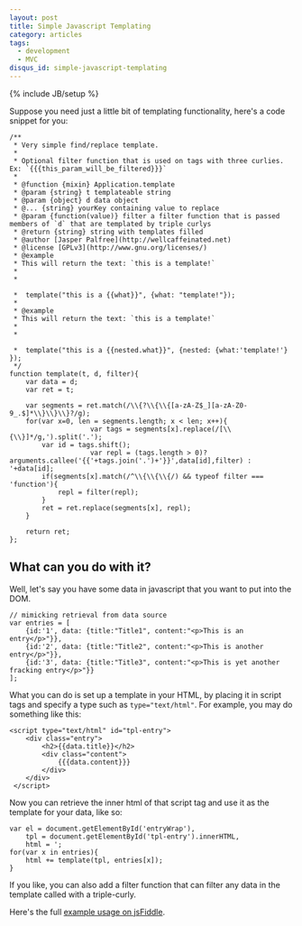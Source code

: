 ```yaml
---
layout: post
title: Simple Javascript Templating
category: articles
tags:
  - development
  - MVC
disqus_id: simple-javascript-templating
---
```

{% include JB/setup %}

Suppose you need just a little bit of templating functionality, here's a code snippet for you:

	/**
	 * Very simple find/replace template.
	 *
	 * Optional filter function that is used on tags with three curlies. Ex: `{{{this_param_will_be_filtered}}}`
	 * 
	 * @function {mixin} Application.template
	 * @param {string} t templateable string
	 * @param {object} d data object
	 * @... {string} yourKey containing value to replace
	 * @param {function(value)} filter a filter function that is passed members of `d` that are templated by triple curlys
	 * @return {string} string with templates filled
	 * @author [Jasper Palfree](http://wellcaffeinated.net)
	 * @license [GPLv3](http://www.gnu.org/licenses/)
	 * @example
	 * This will return the text: `this is a template!`
	 *
	 *

	 * 	template("this is a {{what}}", {what: "template!"});
	 * 	
	 * @example
	 * This will return the text: `this is a template!`
	 *
	 *

	 * 	template("this is a {{nested.what}}", {nested: {what:'template!'} });
	 */
	function template(t, d, filter){
		var data = d;
		var ret = t;
		
		var segments = ret.match(/\\{?\\{\\{[a-zA-Z$_][a-zA-Z0-9_.$]*\\}\\}\\}?/g);
		for(var x=0, len = segments.length; x < len; x++){
                        var tags = segments[x].replace(/[\\{\\}]*/g,').split('.');
			var id = tags.shift();
                        var repl = (tags.length > 0)? arguments.callee('{{'+tags.join('.')+'}}',data[id],filter) : '+data[id];
			if(segments[x].match(/^\\{\\{\\{/) && typeof filter === 'function'){
				repl = filter(repl);
			}
			ret = ret.replace(segments[x], repl);
		}
		
		return ret;
	};

## What can you do with it? ##

Well, let's say you have some data in javascript that you want to put into the DOM.

	// mimicking retrieval from data source
	var entries = [
	    {id:'1', data: {title:"Title1", content:"<p>This is an entry</p>"}},
	    {id:'2', data: {title:"Title2", content:"<p>This is another entry</p>"}},
	    {id:'3', data: {title:"Title3", content:"<p>This is yet another fracking entry</p>"}}
	];

What you can do is set up a template in your HTML, by placing it in script tags and specify a type such as `type="text/html"`. For example, you may do something like this:

	<script type="text/html" id="tpl-entry">
	    <div class="entry">
	        <h2>{{data.title}}</h2>
	        <div class="content">
	            {{{data.content}}}
	        </div>
	    </div>
	 </script>

Now you can retrieve the inner html of that script tag and use it as the template for your data, like so:

	var el = document.getElementById('entryWrap'),
	    tpl = document.getElementById('tpl-entry').innerHTML,
	    html = ';
	for(var x in entries){
	    html += template(tpl, entries[x]);
	}

If you like, you can also add a filter function that can filter any data in the template called with a triple-curly.

Here's the full [example usage on jsFiddle](http://jsfiddle.net/wellcaffeinated/szASd/).